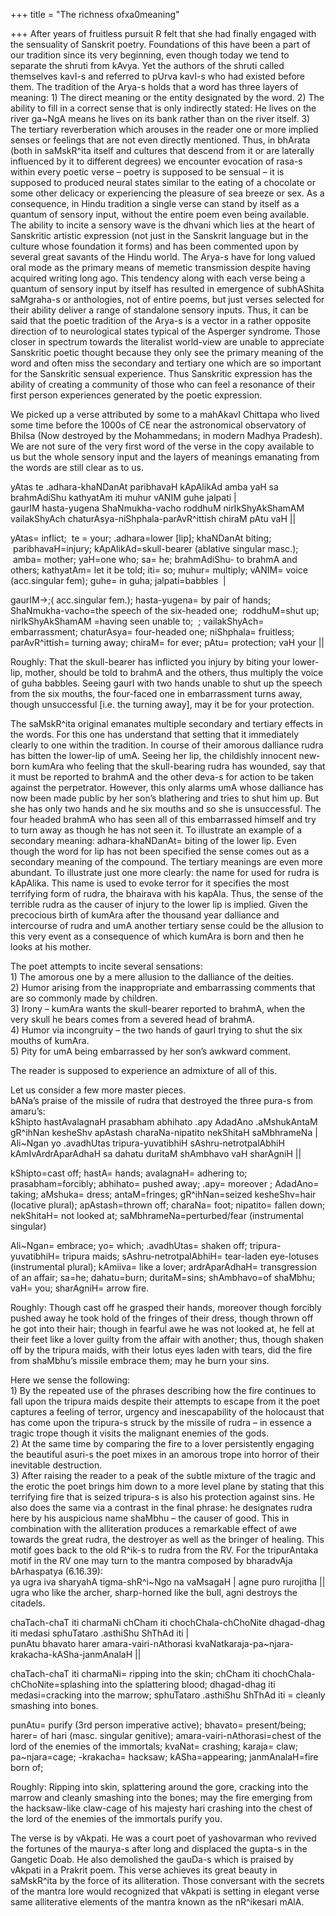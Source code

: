 +++
title = "The richness ofxa0meaning"

+++
After years of fruitless pursuit R felt that she had finally engaged
with the sensuality of Sanskrit poetry. Foundations of this have been a
part of our tradition since its very beginning, even though today we
tend to separate the shruti from kAvya. Yet the authors of the shruti
called themselves kavI-s and referred to pUrva kavI-s who had existed
before them. The tradition of the Arya-s holds that a word has three
layers of meaning: 1) The direct meaning or the entity designated by the
word. 2) The ability to fill in a correct sense that is only indirectly
stated: He lives on the river ga\~NgA means he lives on its bank rather
than on the river itself. 3) The tertiary reverberation which arouses in
the reader one or more implied senses or feelings that are not even
directly mentioned. Thus, in bhArata (both in saMskR^ita itself and
cultures that descend from it or are laterally influenced by it to
different degrees) we encounter evocation of rasa-s within every poetic
verse – poetry is supposed to be sensual – it is supposed to produced
neural states similar to the eating of a chocolate or some other
delicacy or experiencing the pleasure of sea breeze or sex. As a
consequence, in Hindu tradition a single verse can stand by itself as a
quantum of sensory input, without the entire poem even being available.
The ability to incite a sensory wave is the dhvani which lies at the
heart of Sanskritic artistic expression (not just in the Sanskrit
language but in the culture whose foundation it forms) and has been
commented upon by several great savants of the Hindu world. The Arya-s
have for long valued oral mode as the primary means of memetic
transmission despite having acquired writing long ago. This tendency
along with each verse being a quantum of sensory input by itself has
resulted in emergence of subhAShita saMgraha-s or anthologies, not of
entire poems, but just verses selected for their ability deliver a range
of standalone sensory inputs. Thus, it can be said that the poetic
tradition of the Arya-s is a vector in a rather opposite direction of to
neurological states typical of the Asperger syndrome. Those closer in
spectrum towards the literalist world-view are unable to appreciate
Sanskritic poetic thought because they only see the primary meaning of
the word and often miss the secondary and tertiary one which are so
important for the Sanskritic sensual experience. Thus Sanskritic
expression has the ability of creating a community of those who can feel
a resonance of their first person experiences generated by the poetic
expression.

We picked up a verse attributed by some to a mahAkavI Chittapa who lived
some time before the 1000s of CE near the astronomical observatory of
Bhilsa (Now destroyed by the Mohammedans; in modern Madhya Pradesh). We
are not sure of the very first word of the verse in the copy available
to us but the whole sensory input and the layers of meanings emanating
from the words are still clear as to us.

yAtas te .adhara-khaNDanAt paribhavaH kApAlikAd amba yaH sa brahmAdiShu
kathyatAm iti muhur vANIM guhe jalpati |  
gaurIM hasta-yugena ShaNmukha-vacho roddhuM nirIkShyAkShamAM
vailakShyAch chaturAsya-niShphala-parAvR^ittish chiraM pAtu vaH ||

yAtas= inflict;  te = your; .adhara=lower \[lip\]; khaNDanAt biting;
 paribhavaH=injury; kApAlikAd=skull-bearer (ablative singular masc.);
 amba= mother; yaH=one who; sa= he; brahmAdiShu- to brahmA and others;
kathyatAm= let it be told; iti= so; muhur= multiply; vANIM= voice
(acc.singular fem); guhe= in guha; jalpati=babbles  |

gaurIM-\>;( acc.singular fem.); hasta-yugena= by pair of hands;
ShaNmukha-vacho=the speech of the six-headed one;  roddhuM=shut up;
nirIkShyAkShamAM =having seen unable to;  ; vailakShyAch= embarrassment;
chaturAsya= four-headed one; niShphala= fruitless; parAvR^ittish=
turning away; chiraM= for ever; pAtu= protection; vaH your ||

Roughly: That the skull-bearer has inflicted you injury by biting your
lower-lip, mother, should be told to brahmA and the others, thus
multiply the voice of guha babbles. Seeing gaurI with two hands unable
to shut up the speech from the six mouths, the four-faced one in
embarrassment turns away, though unsuccessful \[i.e. the turning away\],
may it be for your protection.

The saMskR^ita original emanates multiple secondary and tertiary effects
in the words. For this one has understand that setting that it
immediately clearly to one within the tradition. In course of their
amorous dalliance rudra has bitten the lower-lip of umA. Seeing her lip,
the childishly innocent new-born kumAra who feeling that the
skull-bearing rudra has wounded, say that it must be reported to brahmA
and the other deva-s for action to be taken against the perpetrator.
However, this only alarms umA whose dalliance has now been made public
by her son’s blathering and tries to shut him up. But she has only two
hands and he six mouths and so she is unsuccessful. The four headed
brahmA who has seen all of this embarrassed himself and try to turn away
as though he has not seen it. To illustrate an example of a secondary
meaning: adhara-khaNDanAt= biting of the lower lip. Even though the word
for lip has not been specified the sense comes out as a secondary
meaning of the compound. The tertiary meanings are even more abundant.
To illustrate just one more clearly: the name for used for rudra is
kApAlika. This name is used to evoke terror for it specifies the most
terrifying form of rudra, the bhairava with his kapAla. Thus, the sense
of the terrible rudra as the causer of injury to the lower lip is
implied. Given the precocious birth of kumAra after the thousand year
dalliance and intercourse of rudra and umA another tertiary sense could
be the allusion to this very event as a consequence of which kumAra is
born and then he looks at his mother.

The poet attempts to incite several sensations:  
1\) The amorous one by a mere allusion to the dalliance of the
deities.  
2\) Humor arising from the inappropriate and embarrassing comments that
are so commonly made by children.  
3\) Irony – kumAra wants the skull-bearer reported to brahmA, when the
very skull he bears comes from a severed head of brahmA.  
4\) Humor via incongruity – the two hands of gaurI trying to shut the
six mouths of kumAra.  
5\) Pity for umA being embarrassed by her son’s awkward comment.

The reader is supposed to experience an admixture of all of this.

Let us consider a few more master pieces.  
bANa’s praise of the missile of rudra that destroyed the three pura-s
from amaru’s:  
kShipto hastAvalagnaH prasabham abhihato .apy AdadAno .aMshukAntaM
gR^ihNan kesheShv apAstash charaNa-nipatito nekShitaH saMbhrameNa |  
Ali\~Ngan yo .avadhUtas tripura-yuvatibhiH sAshru-netrotpalAbhiH
kAmIvArdrAparAdhaH sa dahatu duritaM shAmbhavo vaH sharAgniH || 

kShipto=cast off; hastA= hands; avalagnaH= adhering to;
prasabham=forcibly; abhihato= pushed away; .apy= moreover ; AdadAno=
taking; aMshuka= dress; antaM=fringes; gR^ihNan=seized kesheShv=hair
(locative plural); apAstash=thrown off; charaNa= foot; nipatito= fallen
down; nekShitaH= not looked at; saMbhrameNa=perturbed/fear (instrumental
singular)

Ali\~Ngan= embrace; yo= which; .avadhUtas= shaken off;
tripura-yuvatibhiH= tripura maids; sAshru-netrotpalAbhiH= tear-laden
eye-lotuses (instrumental plural); kAmiiva= like a lover; ardrAparAdhaH=
transgression of an affair; sa=he; dahatu=burn; duritaM=sins;
shAmbhavo=of shaMbhu; vaH= you; sharAgniH= arrow fire.

Roughly: Though cast off he grasped their hands, moreover though
forcibly pushed away he took hold of the fringes of their dress, though
thrown off he got into their hair; though in fearful awe he was not
looked at, he fell at their feet like a lover guilty from the affair
with another; thus, though shaken off by the tripura maids, with their
lotus eyes laden with tears, did the fire from shaMbhu’s missile embrace
them; may he burn your sins.

Here we sense the following:  
1\) By the repeated use of the phrases describing how the fire continues
to fall upon the tripura maids despite their attempts to escape from it
the poet captures a feeling of terror, urgency and inescapability of the
holocaust that has come upon the tripura-s struck by the missile of
rudra – in essence a tragic trope though it visits the malignant enemies
of the gods.  
2\) At the same time by comparing the fire to a lover persistently
engaging the beautiful asuri-s the poet mixes in an amorous trope into
horror of their inevitable destruction.  
3\) After raising the reader to a peak of the subtle mixture of the
tragic and the erotic the poet brings him down to a more level plane by
stating that this terrifying fire that is seized tripura-s is also his
protection against sins. He also does the same via a contrast in the
final phrase: he designates rudra here by his auspicious name shaMbhu –
the causer of good. This in combination with the alliteration produces a
remarkable effect of awe towards the great rudra, the destroyer as well
as the bringer of healing. This motif goes back to the old R^ik-s to
rudra from the RV. For the tripurAntaka motif in the RV one may turn to
the mantra composed by bharadvAja bArhaspatya (6.16.39):  
ya ugra iva sharyahA tigma-shR^i\~Ngo na vaMsagaH | agne puro rurojitha
||  
ugra who like the archer, sharp-horned like the bull, agni destroys the
citadels.

chaTach-chaT iti charmaNi chCham iti chochChala-chChoNite dhagad-dhag
iti medasi sphuTataro .asthiShu ShThAd iti |  
punAtu bhavato harer amara-vairi-nAthorasi
kvaNatkaraja-pa\~njara-krakacha-kASha-janmAnalaH ||

chaTach-chaT iti charmaNi= ripping into the skin; chCham iti
chochChala-chChoNite=splashing into the splattering blood; dhagad-dhag
iti medasi=cracking into the marrow; sphuTataro .asthiShu ShThAd iti =
cleanly smashing into bones.

punAtu= purify (3rd person imperative active); bhavato= present/being;
harer= of hari (masc. singular genitive); amara-vairi-nAthorasi=chest of
the lord of the enemies of the immortals; kvaNat= crashing; karaja=
claw; pa\~njara=cage; -krakacha= hacksaw; kASha=appearing;
janmAnalaH=fire born of;

Roughly: Ripping into skin, splattering around the gore, cracking into
the marrow and cleanly smashing into the bones; may the fire emerging
from the hacksaw-like claw-cage of his majesty hari crashing into the
chest of the lord of the enemies of the immortals purify you.

The verse is by vAkpati. He was a court poet of yashovarman who revived
the fortunes of the maurya-s after long and displaced the gupta-s in the
Gangetic Doab. He also demolished the gauDa-s which is praised by
vAkpati in a Prakrit poem. This verse achieves its great beauty in
saMskR^ita by the force of its alliteration. Those conversant with the
secrets of the mantra lore would recognized that vAkpati is setting in
elegant verse same alliterative elements of the mantra known as the
nR^ikesari mAlA.
